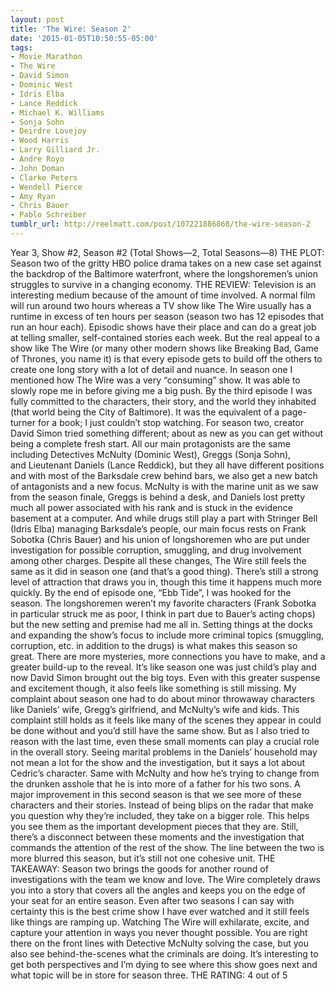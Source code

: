 ```yaml
---
layout: post
title: 'The Wire: Season 2'
date: '2015-01-05T10:50:55-05:00'
tags:
- Movie Marathon
- The Wire
- David Simon
- Dominic West
- Idris Elba
- Lance Reddick
- Michael K. Williams
- Sonja Sohn
- Deirdre Lovejoy
- Wood Harris
- Larry Gilliard Jr.
- Andre Royo
- John Doman
- Clarke Peters
- Wendell Pierce
- Amy Ryan
- Chris Bauer
- Pablo Schreiber
tumblr_url: http://reelmatt.com/post/107221886868/the-wire-season-2
---
```



Year 3, Show #2, Season #2 (Total Shows—2, Total Seasons—8)
THE PLOT: Season two of the gritty HBO police drama takes on a new case set against the backdrop of the Baltimore waterfront, where the longshoremen’s union struggles to survive in a changing economy.
THE REVIEW: Television is an interesting medium because of the amount of time involved. A normal film will run around two hours whereas a TV show like The Wire usually has a runtime in excess of ten hours per season (season two has 12 episodes that run an hour each). Episodic shows have their place and can do a great job at telling smaller, self-contained stories each week. But the real appeal to a show like The Wire (or many other modern shows like Breaking Bad, Game of Thrones, you name it) is that every episode gets to build off the others to create one long story with a lot of detail and nuance.
In season one I mentioned how The Wire was a very “consuming” show. It was able to slowly rope me in before giving me a big push. By the third episode I was fully committed to the characters, their story, and the world they inhabited (that world being the City of Baltimore). It was the equivalent of a page-turner for a book; I just couldn’t stop watching.
For season two, creator David Simon tried something different; about as new as you can get without being a complete fresh start. All our main protagonists are the same including Detectives McNulty (Dominic West), Greggs (Sonja Sohn), and Lieutenant Daniels (Lance Reddick), but they all have different positions and with most of the Barksdale crew behind bars, we also get a new batch of antagonists and a new focus. McNulty is with the marine unit as we saw from the season finale, Greggs is behind a desk, and Daniels lost pretty much all power associated with his rank and is stuck in the evidence basement at a computer. And while drugs still play a part with Stringer Bell (Idris Elba) managing Barksdale’s people, our main focus rests on Frank Sobotka (Chris Bauer) and his union of longshoremen who are put under investigation for possible corruption, smuggling, and drug involvement among other charges.
Despite all these changes, The Wire still feels the same as it did in season one (and that’s a good thing). There’s still a strong level of attraction that draws you in, though this time it happens much more quickly. By the end of episode one, “Ebb Tide”, I was hooked for the season. The longshoremen weren’t my favorite characters (Frank Sobotka in particular struck me as poor, I think in part due to Bauer’s acting chops) but the new setting and premise had me all in. Setting things at the docks and expanding the show’s focus to include more criminal topics (smuggling, corruption, etc. in addition to the drugs) is what makes this season so great. There are more mysteries, more connections you have to make, and a greater build-up to the reveal. It’s like season one was just child’s play and now David Simon brought out the big toys.
Even with this greater suspense and excitement though, it also feels like something is still missing. My complaint about season one had to do about minor throwaway characters like Daniels’ wife, Gregg’s girlfriend, and McNulty’s wife and kids. This complaint still holds as it feels like many of the scenes they appear in could be done without and you’d still have the same show. But as I also tried to reason with the last time, even these small moments can play a crucial role in the overall story. Seeing marital problems in the Daniels’ household may not mean a lot for the show and the investigation, but it says a lot about Cedric’s character. Same with McNulty and how he’s trying to change from the drunken asshole that he is into more of a father for his two sons. A major improvement in this second season is that we see more of these characters and their stories. Instead of being blips on the radar that make you question why they’re included, they take on a bigger role. This helps you see them as the important development pieces that they are. Still, there’s a disconnect between these moments and the investigation that commands the attention of the rest of the show. The line between the two is more blurred this season, but it’s still not one cohesive unit.
THE TAKEAWAY: Season two brings the goods for another round of investigations with the team we know and love. The Wire completely draws you into a story that covers all the angles and keeps you on the edge of your seat for an entire season. Even after two seasons I can say with certainty this is the best crime show I have ever watched and it still feels like things are ramping up. Watching The Wire will exhilarate, excite, and capture your attention in ways you never thought possible. You are right there on the front lines with Detective McNulty solving the case, but you also see behind-the-scenes what the criminals are doing. It’s interesting to get both perspectives and I’m dying to see where this show goes next and what topic will be in store for season three.
THE RATING: 4 out of 5
